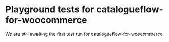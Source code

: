 # Playground tests for catalogueflow-for-woocommerce
We are still awaiting the first test run for catalogueflow-for-woocommerce.
